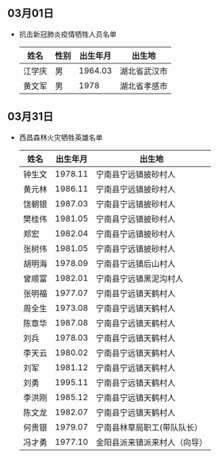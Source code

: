 ## 03月01日
- 抗击新冠肺炎疫情牺牲人员名单

  姓名|性别|出生年月|出生地
  ---|---|---|---
  江学庆|男|1964.03|湖北省武汉市
  黄文军|男|1978|湖北省孝感市


## 03月31日 
- 西昌森林火灾牺牲英雄名单  

  姓名|出生年月|出生地
  ---|---|---
  钟生文|1978.11|宁南县宁远镇披砂村人
  黄元林|1986.11|宁南县宁远镇披砂村人
  饶朝银|1987.03|宁南县宁远镇披砂村人
  樊桂伟|1981.05|宁南县宁远镇披砂村人
  郑宏|1982.04|宁南县宁远镇披砂村人
  张树伟|1981.05|宁南县宁远镇披砂村人
  胡明海|1978.09|宁南县宁远镇后山村人
  曾顺富|1982.01|宁南县宁远镇黑泥沟村人
  张明福|1977.07|宁南县宁远镇天鹤村人
  周全生|1973.08|宁南县宁远镇天鹤村人
  陈章华|1987.08|宁南县宁远镇天鹤村人
  刘兵|1978.03|宁南县宁远镇天鹤村人
  李天云|1980.02|宁南县宁远镇天鹤村人
  刘军|1981.12|宁南县宁远镇天鹤村人
  刘勇|1995.11|宁南县宁远镇天鹤村人
  李洪刚|1985.12|宁南县宁远镇天鹤村人
  陈文龙|1982.07|宁南县宁远镇天鹤村人
  何贵银|1979.07|宁南县林草局职工(带队队长）
  冯才勇|1977.10|金阳县派来镇派来村人（向导）

